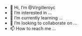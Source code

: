 - 👋 Hi, I’m @Virgilleroyc
- 👀 I’m interested in ...
- 🌱 I’m currently learning ...
- 💞️ I’m looking to collaborate on ...
- 📫 How to reach me ...

<!---
Virgilleroyc/Virgilleroyc is a ✨ special ✨ repository because its `README.md` (this file) appears on your GitHub profile.
You can click the Preview link to take a look at your changes.
--->
